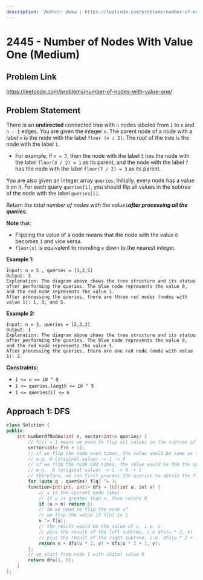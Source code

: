 ```yaml
---
description: 'Author: @wkw | https://leetcode.com/problems/number-of-nodes-with-value-one/'
---
```


# 2445 - Number of Nodes With Value One (Medium)

## Problem Link

https://leetcode.com/problems/number-of-nodes-with-value-one/

## Problem Statement

There is an **undirected** connected tree with `n` nodes labeled from `1` to `n` and `n - 1` edges. You are given the integer `n`. The parent node of a node with a label `v` is the node with the label `floor (v / 2)`. The root of the tree is the node with the label `1`.

- For example, if `n = 7`, then the node with the label `3` has the node with the label `floor(3 / 2) = 1` as its parent, and the node with the label `7` has the node with the label `floor(7 / 2) = 3` as its parent.

You are also given an integer array `queries`. Initially, every node has a value `0` on it. For each query `queries[i]`, you should flip all values in the subtree of the node with the label `queries[i]`.

Return _the total number of nodes with the value_`1`**_after processing all the queries_**.

**Note** that:

- Flipping the value of a node means that the node with the value `0` becomes `1` and vice versa.
- `floor(x)` is equivalent to rounding `x` down to the nearest integer.

**Example 1:**

```
Input: n = 5 , queries = [1,2,5]
Output: 3
Explanation: The diagram above shows the tree structure and its status after performing the queries. The blue node represents the value 0, and the red node represents the value 1.
After processing the queries, there are three red nodes (nodes with value 1): 1, 3, and 5.
```

**Example 2:**

```
Input: n = 3, queries = [2,3,3]
Output: 1
Explanation: The diagram above shows the tree structure and its status after performing the queries. The blue node represents the value 0, and the red node represents the value 1.
After processing the queries, there are one red node (node with value 1): 2.
```

**Constraints:**

- `1 <= n <= 10 ^ 5`
- `1 <= queries.length <= 10 ^ 5`
- `1 <= queries[i] <= n`

## Approach 1: DFS

<Tabs>
<TabItem value="cpp" label="C++">
<SolutionAuthor name="@wkw"/>

```cpp
class Solution {
public:
    int numberOfNodes(int n, vector<int>& queries) {
        // f[i] = 1 means we need to flip all values in the subtree of the node i
        vector<int> f(n + 1);
        // if we flip the node even times, the value would be same as the original value
        // e.g. 0 (original value) -> 1 -> 0
        // if we flip the node odd times, the value would be the the opposite of the original value
        // e.g.  0 (original value) -> 1 -> 0 -> 1
        // therefore, we can first process the queries to obtain the final flips
        for (auto q : queries) f[q] ^= 1;
        function<int(int, int)> dfs = [&](int u, int v) {
            // u is the current node label
            // if u is greater than n, then return 0
            if (u > n) return 0;
            // do we need to flip the node u?
            // we flip the value if f[u] is 1
            v ^= f[u];
            // the result would be the value of u, i.e. v
            // plus the result of the left subtree, i.e dfs(u * 2, v)
            // plus the result of the right subtree, i.e. dfs(u * 2 + 1, v)
            return v + dfs(u * 2, v) + dfs(u * 2 + 1, v);
        };
        // we start from node 1 with inital value 0
        return dfs(1, 0);
    }
};
```

</TabItem>
</Tabs>
